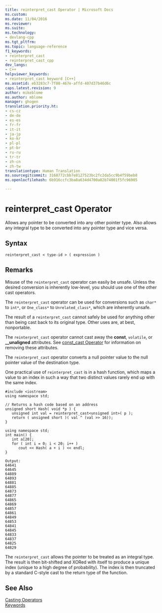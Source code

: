 ```yaml
---
title: reinterpret_cast Operator | Microsoft Docs
ms.custom: 
ms.date: 11/04/2016
ms.reviewer: 
ms.suite: 
ms.technology:
- devlang-cpp
ms.tgt_pltfrm: 
ms.topic: language-reference
f1_keywords:
- reinterpret_cast
- reinterpret_cast_cpp
dev_langs:
- C++
helpviewer_keywords:
- reinterpret_cast keyword [C++]
ms.assetid: eb3283c7-7f88-467e-affd-407d37b46d6c
caps.latest.revision: 9
author: mikeblome
ms.author: mblome
manager: ghogen
translation.priority.ht:
- cs-cz
- de-de
- es-es
- fr-fr
- it-it
- ja-jp
- ko-kr
- pl-pl
- pt-br
- ru-ru
- tr-tr
- zh-cn
- zh-tw
translationtype: Human Translation
ms.sourcegitcommit: 3168772cbb7e8127523bc2fc2da5cc9b4f59beb8
ms.openlocfilehash: 6b916ccfc3ba8a634d4700a82b74001f5fc96905

---
```

# reinterpret_cast Operator
Allows any pointer to be converted into any other pointer type. Also allows any integral type to be converted into any pointer type and vice versa.  
  
## Syntax  
  
```  
reinterpret_cast < type-id > ( expression )  
```  
  
## Remarks  
 Misuse of the `reinterpret_cast` operator can easily be unsafe. Unless the desired conversion is inherently low-level, you should use one of the other cast operators.  
  
 The `reinterpret_cast` operator can be used for conversions such as `char*` to `int*`, or `One_class*` to `Unrelated_class*`, which are inherently unsafe.  
  
 The result of a `reinterpret_cast` cannot safely be used for anything other than being cast back to its original type. Other uses are, at best, nonportable.  
  
 The `reinterpret_cast` operator cannot cast away the **const**, `volatile`, or **__unaligned** attributes. See [const_cast Operator](../cpp/const-cast-operator.md) for information on removing these attributes.  
  
 The `reinterpret_cast` operator converts a null pointer value to the null pointer value of the destination type.  
  
 One practical use of `reinterpret_cast` is in a hash function, which maps a value to an index in such a way that two distinct values rarely end up with the same index.  
  
```  
#include <iostream>  
using namespace std;  
  
// Returns a hash code based on an address  
unsigned short Hash( void *p ) {  
   unsigned int val = reinterpret_cast<unsigned int>( p );  
   return ( unsigned short )( val ^ (val >> 16));  
}  
  
using namespace std;  
int main() {  
   int a[20];  
   for ( int i = 0; i < 20; i++ )  
      cout << Hash( a + i ) << endl;  
}  
  
Output:   
64641  
64645  
64889  
64893  
64881  
64885  
64873  
64877  
64865  
64869  
64857  
64861  
64849  
64853  
64841  
64845  
64833  
64837  
64825  
64829  
```  
  
 The `reinterpret_cast` allows the pointer to be treated as an integral type. The result is then bit-shifted and XORed with itself to produce a unique index (unique to a high degree of probability). The index is then truncated by a standard C-style cast to the return type of the function.  
  
## See Also  
 [Casting Operators](../cpp/casting-operators.md)   
 [Keywords](../cpp/keywords-cpp.md)


<!--HONumber=Jan17_HO1-->



